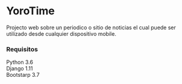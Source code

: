<h1>YoroTime</h1>
Projecto web sobre un periodico o sitio de noticias el cual puede ser utilizado desde cualquier dispositivo mobile.
<h3>Requisitos</h3>
Python 3.6</br>
Django 1.11</br>
Bootstarp 3.7
